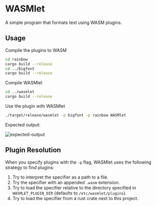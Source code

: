 <!-- cargo-rdme start -->

# WASMlet

A simple program that formats text using WASM plugins.

## Usage

Compile the plugins to WASM

```sh
cd rainbow
cargo build --release
cd ../bigfont
cargo build --release
```

Compile WASMlet

```sh
cd ../wasmlet
cargo build --release
```

Use the plugin with WASMlet

```sh
./target/release/wasmlet -p bigfont -p rainbow WASMlet
```

Expected output:

![expected-output](https://github.com/user-attachments/assets/28f5eea0-2c33-4d7d-bdfc-787c1d2513e1)

## Plugin Resolution

When you specify plugins with the `-p` flag, WASMlet uses the following strategy to find plugins:

1. Try to interpret the specifier as a path to a file.
2. Try the specifier with an appended `.wasm` extension.
3. Try to load the specifier relative to the directory specified in `WASMLET_PLUGIN_DIR` (defaults to `/etc/wasmlet/plugins`).
4. Try to load the specifier from a rust crate next to this project.

<!-- cargo-rdme end -->
